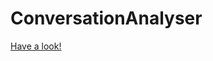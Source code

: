 # ConversationAnalyser
[Have a look!](https://muskanthakur-26-conversationanalyser-app-3t79he.streamlit.app/)
